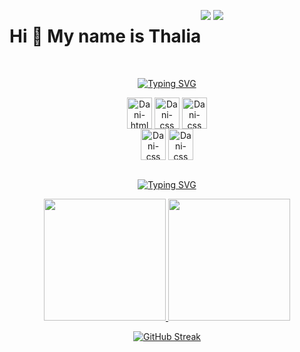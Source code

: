 <div style="display:flex" align="center" flex-direction:"row" >

Hi 👋 My name is Thalia
================================

<a href = "mailto:thaliadani2@gmail.com"><img src="https://img.shields.io/badge/Gmail-D14836?style=for-the-badge&logo=gmail&logoColor=white" target="_blank"></a>
<a href="https://www.linkedin.com/in/thalia-danielle-21b968221/" target="_blank"><img src="https://img.shields.io/badge/LinkedIn-0077B5?style=for-the-badge&logo=linkedin&logoColor=white" target="_blank"></a> 
  
 </div>

<div style="display: inline_block" align="center"><br>
  
  <a href="https://git.io/typing-svg"><img src="https://readme-typing-svg.herokuapp.com?font=Times+New+Roman&size=24&pause=1000&color=FF6E96&background=282A36&center=true&vCenter=true&width=1000&lines=Technology+Stack" alt="Typing SVG" /></a>
  
  <img align="center" alt="Dani-html" height="50" width="40" src="https://cdn.jsdelivr.net/gh/devicons/devicon/icons/html5/html5-original.svg">
  <img align="center" alt="Dani-css" height="50" width="40" src="https://cdn.jsdelivr.net/gh/devicons/devicon/icons/css3/css3-original.svg"> 
  <img align="center" alt="Dani-css" height="50" width="40" src="https://cdn.jsdelivr.net/gh/devicons/devicon@latest/icons/javascript/javascript-original.svg"> 
  <br>
  <img align="center" alt="Dani-css" height="50" width="40" src="https://cdn.jsdelivr.net/gh/devicons/devicon/icons/sass/sass-original.svg"> 
  <img align="center" alt="Dani-css" height="50" width="40" src="https://cdn.jsdelivr.net/gh/devicons/devicon@latest/icons/tailwindcss/tailwindcss-original.svg" />

</div>

<div style="display: inline_block" align="center"><br>
 
<a href="https://git.io/typing-svg"><img src="https://readme-typing-svg.herokuapp.com?font=Times+New+Roman&size=24&pause=1000&color=FF6E96&background=282A36&center=true&vCenter=true&width=1000&lines=My+Github+Status" alt="Typing SVG" /></a>

  <a href="https://github.com/thaliadani">
    <img height="195px" src="https://github-readme-stats.vercel.app/api?username=thaliadani&show_icons=true&theme=dracula"/>
    <img height="195px" src="https://github-readme-stats.vercel.app/api/top-langs/?username=thaliadani&layout=compact&show_icons=true&theme=dracula"/> 
 </a>

 <a href="https://git.io/streak-stats"><img src="https://github-readme-streak-stats-six-eta.vercel.app?user=thaliadani&theme=dracula" alt="GitHub Streak" /></a>

</div>
